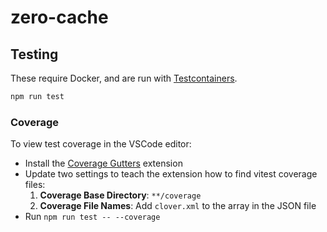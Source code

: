 # zero-cache

## Testing

These require Docker, and are run with [Testcontainers](https://testcontainers.com/modules/postgresql/).

```bash
npm run test
```

### Coverage

To view test coverage in the VSCode editor:

- Install the [Coverage Gutters](https://marketplace.visualstudio.com/items?itemName=ryanluker.vscode-coverage-gutters) extension
- Update two settings to teach the extension how to find vitest coverage files:
  1. **Coverage Base Directory**: `**/coverage`
  2. **Coverage File Names**: Add `clover.xml` to the array in the JSON file
- Run `npm run test -- --coverage`
